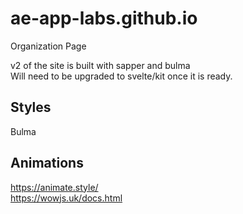 # ae-app-labs.github.io
Organization Page


v2 of the site is built with sapper and bulma  
Will need to be upgraded to svelte/kit once it is ready.

## Styles
Bulma  

## Animations
https://animate.style/  
https://wowjs.uk/docs.html  